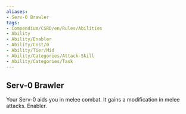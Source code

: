 ```yaml
---
aliases:
- Serv-0 Brawler
tags:
- Compendium/CSRD/en/Rules/Abilities
- Ability
- Ability/Enabler
- Ability/Cost/0
- Ability/Tier/Mid
- Ability/Categories/Attack-Skill
- Ability/Categories/Task
---
```


  
## Serv-0 Brawler  
Your Serv-0 aids you in melee combat. It gains a modification in melee attacks. Enabler.
